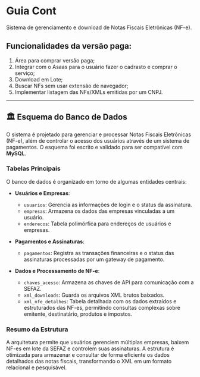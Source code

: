 # Guia Cont

Sistema de gerenciamento e download de Notas Fiscais Eletrônicas (NF-e).

## Funcionalidades da versão paga:

1.  Área para comprar versão paga;
2.  Integrar com o Asaas para o usuário fazer o cadrasto e comprar o serviço;
3.  Download em Lote;
4.  Buscar NFs sem usar extensão de navegador;
5.  Implementar listagem das NFs/XMLs emitidas por um CNPJ.

---

## 🏛️ Esquema do Banco de Dados

O sistema é projetado para gerenciar e processar Notas Fiscais Eletrônicas (NF-e), além de controlar o acesso dos usuários através de um sistema de pagamentos. O esquema foi escrito e validado para ser compatível com **MySQL**.

### Tabelas Principais

O banco de dados é organizado em torno de algumas entidades centrais:

*   **Usuários e Empresas**:
    *   `usuarios`: Gerencia as informações de login e o status da assinatura.
    *   `empresas`: Armazena os dados das empresas vinculadas a um usuário.
    *   `enderecos`: Tabela polimórfica para endereços de usuários e empresas.

*   **Pagamentos e Assinaturas**:
    *   `pagamentos`: Registra as transações financeiras e o status das assinaturas processadas por um gateway de pagamento.

*   **Dados e Processamento de NF-e**:
    *   `chaves_acesso`: Armazena as chaves de API para comunicação com a SEFAZ.
    *   `xml_downloads`: Guarda os arquivos XML brutos baixados.
    *   `xml_nfe_detalhes`: Tabela detalhada com os dados extraídos e estruturados das NF-es, permitindo consultas complexas sobre emitente, destinatário, produtos e impostos.

### Resumo da Estrutura

A arquitetura permite que usuários gerenciem múltiplas empresas, baixem NF-es em lote da SEFAZ e controlem suas assinaturas. A estrutura é otimizada para armazenar e consultar de forma eficiente os dados detalhados das notas fiscais, transformando o XML em um formato relacional e pesquisável.
